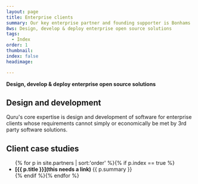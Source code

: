 ```yaml
---
layout: page
title: Enterprise clients
summary: Our key enterprise partner and founding supporter is Bonhams
8ws: Design, develop & deploy enterprise open source solutions
tags:
  - Index
order: 1
thumbnail:
index: false
headimage:

---
```

**Design, develop & deploy enterprise open source solutions**

## Design and development ##
Quru's core expertise is design and development of software for enterprise clients whose requirements cannot simply or economically be met by 3rd party software solutions.  

## Client case studies ##

<ul class="partners">
{% for p in site.partners  | sort:'order' %}{% if p.index == true %}<li><b>[{{ p.title }}](this needs a link)</b> {{ p.summary }}</li>{% endif %}{% endfor %}
</ul>
